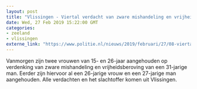 ```yaml
---
layout: post
title: "Vlissingen - Viertal verdacht van zware mishandeling en vrijheidsberoving"
date: Wed, 27 Feb 2019 15:22:00 GMT
categories: 
- zeeland 
- vlissingen 
externe_link: "https://www.politie.nl/nieuws/2019/februari/27/08-viertal-verdacht-van-zware-mishandeling-en-vrijheidsberoving.html"
---
```


Vanmorgen zijn twee vrouwen van 15- en 26-jaar aangehouden op verdenking van zware mishandeling en vrijheidsberoving van een 31-jarige man. Eerder zijn hiervoor al een 26-jarige vrouw en een 27-jarige man aangehouden. Alle verdachten en het slachtoffer komen uit Vlissingen.
